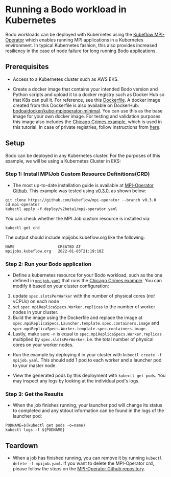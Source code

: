 # Running a Bodo workload in Kubernetes

Bodo workloads can be deployed with Kubernetes using the [Kubeflow MPI-Operator](https://github.com/kubeflow/mpi-operator) which enables running MPI applications in a Kubernetes environment. In typical Kubernetes fashion, this also provides increased resiliency in the case of node failure for long running Bodo applications. 

## Prerequisites

- Access to a Kubernetes cluster such as AWS EKS.

- Create a docker image that contains your intended Bodo version and Python scripts and upload it to a docker registry such as Docker Hub so that K8s can pull it. For reference, see this [Dockerfile](docker/Dockerfile).
A docker image created from this Dockerfile is also available on DockerHub: [bodoaidocker/kube-mpioperator-minimal](https://hub.docker.com/r/bodoaidocker/kube-mpioperator-minimal/tags).
You can use this as the base image for your own docker image. For testing and validation purposes this image also includes the [Chicago Crimes example](docker/chicago_crimes.py), which is used in this tutorial.
In case of private registries, follow instructions from [here](https://kubernetes.io/docs/tasks/configure-pod-container/pull-image-private-registry/).


## Setup
Bodo can be deployed in any Kubernetes cluster. For the purposes of this example, we will be using a Kubernetes Cluster in EKS:

### Step 1: Install MPIJob Custom Resource Definitions(CRD)

- The most up-to-date installation guide is available at [MPI-Operator Github](https://github.com/kubeflow/mpi-operator). This example was tested using [v0.3.0](https://github.com/kubeflow/mpi-operator/tree/v0.3.0), as shown below:

```
git clone https://github.com/kubeflow/mpi-operator --branch v0.3.0
cd mpi-operator
kubectl apply -f deploy/v2beta1/mpi-operator.yaml
```

You can check whether the MPI Job custom resource is installed via:

```
kubectl get crd
```

The output should include mpijobs.kubeflow.org like the following:

```
NAME                   CREATED AT
mpijobs.kubeflow.org   2022-01-03T21:19:10Z
```

### Step 2: Run your Bodo application

- Define a kubernetes resource for your Bodo workload, such as the one defined in [`mpijob.yaml`](mpijob.yaml) that runs the [Chicago Crimes example](docker/chicago_crimes.py). You can modify it based on your cluster configuration: 

1. update `spec.slotsPerWorker` with the number of physical cores (_not_ vCPUs) on each node 
2. set `spec.mpiReplicaSpecs.Worker.replicas` to the number of worker nodes in your cluster. 
3. Build the image using the Dockerfile and replace the image at `spec.mpiReplicaSpecs.Launcher.template.spec.containers.image` and  `spec.mpiReplicaSpecs.Worker.template.spec.containers.image`.
4. Lastly, make sure `-n` is equal to `spec.mpiReplicaSpecs.Worker.replicas` multiplied by `spec.slotsPerWorker`, i.e. the total number of physical cores on your worker nodes.

- Run the example by deploying it in your cluster with `kubectl create -f mpijob.yaml`. This should add 1 pod to each worker and a launcher pod to your master node. 

- View the generated pods by this deployment with `kubectl get pods`. You may inspect any logs by looking at the individual pod's logs.

### Step 3: Get the Results

- When the job finishes running, your launcher pod will change its status to completed and any stdout information can be found in the logs of the launcher pod:

```
PODNAME=$(kubectl get pods -o=name)
kubectl logs -f ${PODNAME}

```

## Teardown

- When a job has finished running, you can remove it by running `kubectl delete -f mpijob.yaml`. If you want to delete the MPI-Operator crd, please follow the steps on the [MPI-Operator Github repository](https://github.com/kubeflow/mpi-operator).